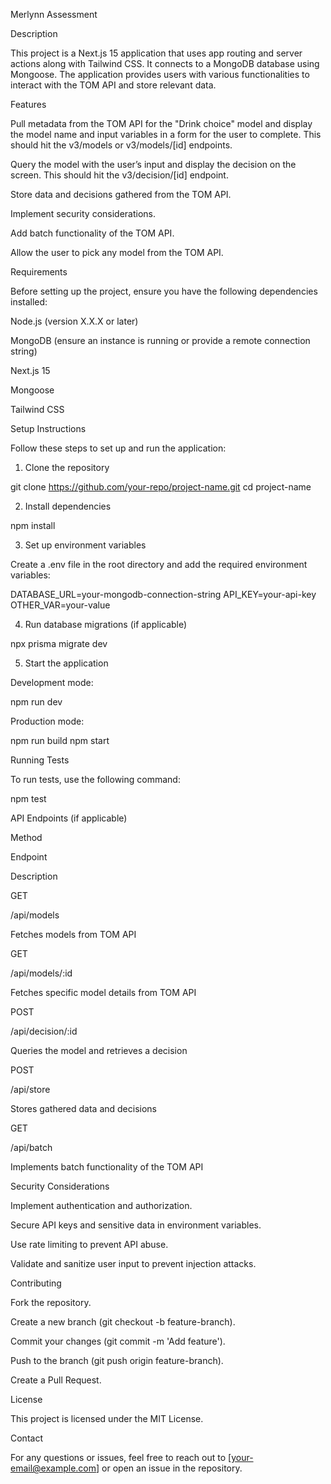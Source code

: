 Merlynn Assessment

Description

This project is a Next.js 15 application that uses app routing and server actions along with Tailwind CSS. It connects to a MongoDB database using Mongoose. The application provides users with various functionalities to interact with the TOM API and store relevant data.

Features

Pull metadata from the TOM API for the "Drink choice" model and display the model name and input variables in a form for the user to complete. This should hit the v3/models or v3/models/[id] endpoints.

Query the model with the user’s input and display the decision on the screen. This should hit the v3/decision/[id] endpoint.

Store data and decisions gathered from the TOM API.

Implement security considerations.

Add batch functionality of the TOM API.

Allow the user to pick any model from the TOM API.

Requirements

Before setting up the project, ensure you have the following dependencies installed:

Node.js (version X.X.X or later)

MongoDB (ensure an instance is running or provide a remote connection string)

Next.js 15

Mongoose

Tailwind CSS

Setup Instructions

Follow these steps to set up and run the application:

1. Clone the repository

git clone https://github.com/your-repo/project-name.git
cd project-name

2. Install dependencies

npm install

3. Set up environment variables

Create a .env file in the root directory and add the required environment variables:

DATABASE_URL=your-mongodb-connection-string
API_KEY=your-api-key
OTHER_VAR=your-value

4. Run database migrations (if applicable)

npx prisma migrate dev

5. Start the application

Development mode:

npm run dev

Production mode:

npm run build
npm start

Running Tests

To run tests, use the following command:

npm test

API Endpoints (if applicable)

Method

Endpoint

Description

GET

/api/models

Fetches models from TOM API

GET

/api/models/:id

Fetches specific model details from TOM API

POST

/api/decision/:id

Queries the model and retrieves a decision

POST

/api/store

Stores gathered data and decisions

GET

/api/batch

Implements batch functionality of the TOM API

Security Considerations

Implement authentication and authorization.

Secure API keys and sensitive data in environment variables.

Use rate limiting to prevent API abuse.

Validate and sanitize user input to prevent injection attacks.

Contributing

Fork the repository.

Create a new branch (git checkout -b feature-branch).

Commit your changes (git commit -m 'Add feature').

Push to the branch (git push origin feature-branch).

Create a Pull Request.

License

This project is licensed under the MIT License.

Contact

For any questions or issues, feel free to reach out to [your-email@example.com] or open an issue in the repository.